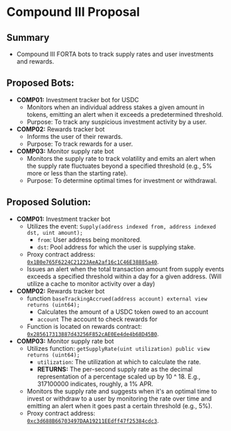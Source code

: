 # Compound III Proposal

## Summary
- Compound III FORTA bots to track supply rates and user investments and rewards.

## Proposed Bots:
- **COMP01:** Investment tracker bot for USDC
  - Monitors when an individual address stakes a given amount in tokens, emitting an alert when it exceeds a predetermined threshold.
  - Purpose: To track any suspicious investment activity by a user.
- **COMP02:** Rewards tracker bot
  - Informs the user of their rewards.
  - Purpose: To track rewards for a user.
- **COMP03:** Monitor supply rate bot
  - Monitors the supply rate to track volatility and emits an alert when the supply rate fluctuates beyond a specified threshold (e.g., 5% more or less than the starting rate).
  - Purpose: To determine optimal times for investment or withdrawal.

## Proposed Solution:
- **COMP01:** Investment tracker bot
  - Utilizes the event: `Supply(address indexed from, address indexed dst, uint amount);`
    - `from`: User address being monitored.
    - `dst`: Pool address for which the user is supplying stake.
  - Proxy contract address: [`0x1B0e765F6224C21223AeA2af16c1C46E38885a40`](https://etherscan.io/address/0x1B0e765F6224C21223AeA2af16c1C46E38885a40).
  - Issues an alert when the total transaction amount from supply events exceeds a specified threshold within a day for a given address. (Will utilize a cache to monitor activity over a day)
- **COMP02:** Rewards tracker bot
  -  function `baseTrackingAccrued(address account) external view returns (uint64);`
     -  Calculates the amount of a USDC token owed to an account
     - `account` The account to check rewards for
  - Function is located on rewards contract: [`0x285617313887d43256F852cAE0Ee4de4b68D45B0`](https://etherscan.io/address/0x285617313887d43256F852cAE0Ee4de4b68D45B0).
- **COMP03:** Monitor supply rate bot
  - Utilizes function: `getSupplyRate(uint utilization) public view returns (uint64);`
    - `utilization`: The utilization at which to calculate the rate.
    - **RETURNS:** The per-second supply rate as the decimal representation of a percentage scaled up by 10 ^ 18. E.g., 317100000 indicates, roughly, a 1% APR.
  - Monitors the supply rate and suggests when it's an optimal time to invest or withdraw to a user by monitoring the rate over time and emitting an alert when it goes past a certain threshold (e.g., 5%).
   - Proxy contract address: [`0xc3d688B66703497DAA19211EEdff47f25384cdc3`](https://etherscan.io/address/0xc3d688B66703497DAA19211EEdff47f25384cdc3).
